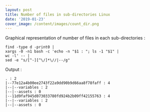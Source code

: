 ```yaml
---
layout: post
title: Number of files in sub-directories Linux
date: '2019-01-23'
cover_image: /content/images/count_dir.png
---
```


Graphical representation of number of files in each sub-directories :

    find -type d -print0 | 
    xargs -0 -n1 bash -c 'echo -n "$1 : "; ls -1 "$1" | 
    wc -l' -- | 
    sed -e "s/[^-][^\/]*\//|--/g"

Output : 

    . : 2
    |--77e12a4b00ee2743f22a9dd90b9d66aa8f78faff : 4
    |--|--variables : 2
    |--|--assets : 0
    |--11d9faf945d073033780fd924b2b09ff42155763 : 4
    |--|--variables : 2
    |--|--assets : 0
